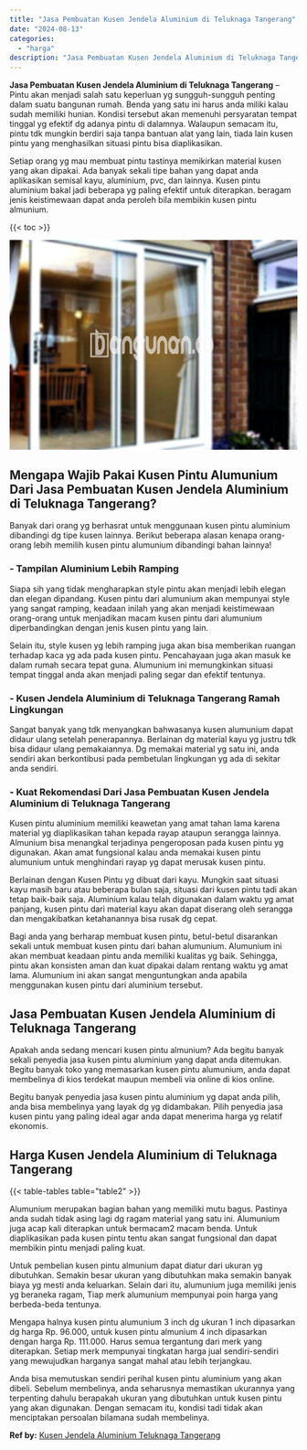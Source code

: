 ```yaml
---
title: "Jasa Pembuatan Kusen Jendela Aluminium di Teluknaga Tangerang"
date: "2024-08-13"
categories: 
  - "harga"
description: "Jasa Pembuatan Kusen Jendela Aluminium di Teluknaga Tangerang. Anda bisa memutuskan sendiri perihal kusen pintu aluminium yang akan dibeli. Sebelum membeliny..."
---
```


**Jasa Pembuatan Kusen Jendela Aluminium di Teluknaga Tangerang** – Pintu akan menjadi salah satu keperluan yg sungguh-sungguh penting dalam suatu bangunan rumah. Benda yang satu ini harus anda miliki kalau sudah memiliki hunian. Kondisi tersebut akan memenuhi persyaratan tempat tinggal yg efektif dg adanya pintu di dalamnya. Walaupun semacam itu, pintu tdk mungkin berdiri saja tanpa bantuan alat yang lain, tiada lain kusen pintu yang menghasilkan situasi pintu bisa diaplikasikan.

Setiap orang yg mau membuat pintu tastinya memikirkan material kusen yang akan dipakai. Ada banyak sekali tipe bahan yang dapat anda aplikasikan semisal kayu, aluminium, pvc, dan lainnya. Kusen pintu aluminium bakal jadi beberapa yg paling efektif untuk diterapkan. beragam jenis keistimewaan dapat anda peroleh bila membikin kusen pintu almunium.

{{< toc >}}

![Jasa Pembuatan Kusen Jendela Aluminium di Teluknaga Tangerang](/images/harga-kusen-jendela-alumunium-44.png)

## Mengapa Wajib Pakai Kusen Pintu Alumunium Dari Jasa Pembuatan Kusen Jendela Aluminium di Teluknaga Tangerang?

Banyak dari orang yg berhasrat untuk menggunaan kusen pintu aluminium dibandingi dg tipe kusen lainnya. Berikut beberapa alasan kenapa orang-orang lebih memilih kusen pintu alumunium dibandingi bahan lainnya!

### \- Tampilan Aluminium Lebih Ramping

Siapa sih yang tidak mengharapkan style pintu akan menjadi lebih elegan dan elegan dipandang. Kusen pintu dari alumunium akan mempunyai style yang sangat ramping, keadaan inilah yang akan menjadi keistimewaan orang-orang untuk menjadikan macam kusen pintu dari alumunium diperbandingkan dengan jenis kusen pintu yang lain.

Selain itu, style kusen yg lebih ramping juga akan bisa memberikan ruangan terhadap kaca yg ada pada kusen pintu. Pencahayaan juga akan masuk ke dalam rumah secara tepat guna. Alumunium ini memungkinkan situasi tempat tinggal anda akan menjadi paling segar dan efektif tentunya.

### \- Kusen Jendela Aluminium di Teluknaga Tangerang Ramah Lingkungan

Sangat banyak yang tdk menyangkan bahwasanya kusen alumunium dapat didaur ulang setelah penerapannya. Berlainan dg material kayu yg justru tdk bisa didaur ulang pemakaiannya. Dg memakai material yg satu ini, anda sendiri akan berkontibusi pada pembetulan lingkungan yg ada di sekitar anda sendiri.

### \- Kuat Rekomendasi Dari Jasa Pembuatan Kusen Jendela Aluminium di Teluknaga Tangerang

Kusen pintu aluminium memiliki keawetan yang amat tahan lama karena material yg diaplikasikan tahan kepada rayap ataupun serangga lainnya. Almunium bisa menangkal terjadinya pengeroposan pada kusen pintu yg digunakan. Akan amat fungsional kalau anda memakai kusen pintu alumunium untuk menghindari rayap yg dapat merusak kusen pintu.

Berlainan dengan Kusen Pintu yg dibuat dari kayu. Mungkin saat situasi kayu masih baru atau beberapa bulan saja, situasi dari kusen pintu tadi akan tetap baik-baik saja. Aluminium kalau telah digunakan dalam waktu yg amat panjang, kusen pintu dari material kayu akan dapat diserang oleh serangga dan mengakibatkan ketahanannya bisa rusak dg cepat.

Bagi anda yang berharap membuat kusen pintu, betul-betul disarankan sekali untuk membuat kusen pintu dari bahan alumunium. Alumunium ini akan membuat keadaan pintu anda memiliki kualitas yg baik. Sehingga, pintu akan konsisten aman dan kuat dipakai dalam rentang waktu yg amat lama. Alumunium ini akan sangat menguntungkan anda apabila menggunakan kusen pintu dari aluminium tersebut.

## Jasa Pembuatan Kusen Jendela Aluminium di Teluknaga Tangerang

Apakah anda sedang mencari kusen pintu almunium? Ada begitu banyak sekali penyedia jasa kusen pintu aluminium yang dapat anda ditemukan. Begitu banyak toko yang memasarkan kusen pintu alumunium, anda dapat membelinya di kios terdekat maupun membeli via online di kios online.

Begitu banyak penyedia jasa kusen pintu aluminium yg dapat anda pilih, anda bisa membelinya yang layak dg yg didambakan. Pilih penyedia jasa kusen pintu yang paling ideal agar anda dapat menerima harga yg relatif ekonomis.

## Harga Kusen Jendela Aluminium di Teluknaga Tangerang

{{< table-tables table="table2" >}}

Alumunium merupakan bagian bahan yang memiliki mutu bagus. Pastinya anda sudah tidak asing lagi dg ragam material yang satu ini. Alumunium juga acap kali diterapkan untuk bermacam2 macam benda. Untuk diaplikasikan pada kusen pintu tentu akan sangat fungsional dan dapat membikin pintu menjadi paling kuat.

Untuk pembelian kusen pintu almunium dapat diatur dari ukuran yg dibutuhkan. Semakin besar ukuran yang dibutuhkan maka semakin banyak biaya yg mesti anda keluarkan. Selain dari itu, alumunium juga memiliki jenis yg beraneka ragam, Tiap merk alumunium mempunyai poin harga yang berbeda-beda tentunya.

Mengapa halnya kusen pintu alumunium 3 inch dg ukuran 1 inch dipasarkan dg harga Rp. 96.000, untuk kusen pintu almunium 4 inch dipasarkan dengan harga Rp. 111.000. Harus semua tergantung dari merk yang diterapkan. Setiap merk mempunyai tingkatan harga jual sendiri-sendiri yang mewujudkan harganya sangat mahal atau lebih terjangkau.

Anda bisa memutuskan sendiri perihal kusen pintu aluminium yang akan dibeli. Sebelum membelinya, anda seharusnya memastikan ukurannya yang terpenting dahulu berapakah ukuran yang dibutuhkan untuk kusen pintu yang akan digunakan. Dengan semacam itu, kondisi tadi tidak akan menciptakan persoalan bilamana sudah membelinya.

**Ref by:** [Kusen Jendela Aluminium Teluknaga Tangerang](https://id.wikipedia.org/wiki/Kusen)
